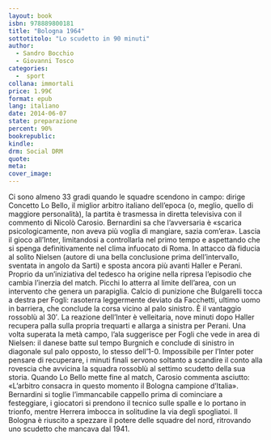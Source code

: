 ```yaml
---
layout: book
isbn: 978889800181
title: "Bologna 1964"
sottotitolo: "Lo scudetto in 90 minuti"
author:
  - Sandro Bocchio
  - Giovanni Tosco
categories:
  -  sport
collana: immortali
price: 1.99€
format: epub
lang: italiano
date: 2014-06-07 
state: preparazione
percent: 90%
bookrepublic: 
kindle: 
drm: Social DRM
quote:
meta:
cover_image:
---
```

Ci sono almeno 33 gradi quando le squadre scendono in campo: dirige Concetto Lo Bello, il miglior arbitro italiano dell’epoca (o, meglio, quello di maggiore personalità), la partita è trasmessa in diretta televisiva con il commento di Nicolò Carosio. Bernardini sa che l’avversaria è «scarica psicologicamente, non aveva più voglia di mangiare, sazia com’era». Lascia il gioco all’Inter, limitandosi a controllarla nel primo tempo e aspettando che si spenga definitivamente nel clima infuocato di Roma. In attacco dà fiducia al solito Nielsen (autore di una bella conclusione prima dell’intervallo, sventata in angolo da Sarti) e sposta ancora più avanti Haller e Perani. Proprio da un’iniziativa del tedesco ha origine nella ripresa l’episodio che cambia l’inerzia del match. Picchi lo atterra al limite dell’area, con un intervento che genera un parapiglia. Calcio di punizione che Bulgarelli tocca a destra per Fogli: rasoterra leggermente deviato da Facchetti, ultimo uomo in barriera, che conclude la corsa vicino al palo sinistro. È il vantaggio rossoblù al 30′. La reazione dell’Inter è velleitaria, nove minuti dopo Haller recupera palla sulla propria trequarti e allarga a sinistra per Perani. Una volta superata la metà campo, l’ala suggerisce per Fogli che vede in area di Nielsen: il danese batte sul tempo Burgnich e conclude di sinistro in diagonale sul palo opposto, lo stesso dell’1-0.
Impossibile per l’Inter poter pensare di recuperare, i minuti finali servono soltanto a scandire il conto alla rovescia che avvicina la squadra rossoblù al settimo scudetto della sua storia. Quando Lo Bello mette fine al match, Carosio commenta asciutto: «L’arbitro consacra in questo momento il Bologna campione d’Italia».  Bernardini si toglie l’immancabile cappello prima di cominciare a festeggiare, i giocatori si prendono il tecnico sulle spalle e lo portano in trionfo, mentre Herrera imbocca in solitudine la via degli spogliatoi. Il Bologna è riuscito a spezzare il potere delle squadre del nord, ritrovando uno scudetto che mancava dal 1941. 